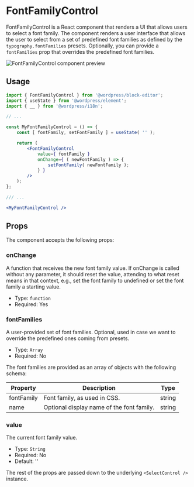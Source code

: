 # FontFamilyControl

FontFamilyControl is a React component that renders a UI that allows users to select a font family.
The component renders a user interface that allows the user to select from a set of predefined font families as defined by the `typography.fontFamilies` presets.
Optionally, you can provide a `fontFamilies` prop that overrides the predefined font families.

![FontFamilyControl component preview](https://i.imgur.com/blS5iA3.png)

## Usage

```jsx
import { FontFamilyControl } from '@wordpress/block-editor';
import { useState } from '@wordpress/element';
import { __ } from '@wordpress/i18n';

// ...

const MyFontFamilyControl = () => {
	const [ fontFamily, setFontFamily ] = useState( '' );

	return (
		<FontFamilyControl
			value={ fontFamily }
			onChange={ ( newFontFamily ) => {
				setFontFamily( newFontFamily );
			} }
		/>
	);
};

/// ...

<MyFontFamilyControl />
```

## Props

The component accepts the following props:

### onChange

A function that receives the new font family value.
If onChange is called without any parameter, it should reset the value, attending to what reset means in that context, e.g., set the font family to undefined or set the font family a starting value.

- Type: `function`
- Required: Yes

### fontFamilies

A user-provided set of font families.
Optional, used in case we want to override the predefined ones coming from presets.

- Type: `Array`
- Required: No

The font families are provided as an array of objects with the following schema:

| Property   | Description                               | Type   |
| ---------- | ----------------------------------------- | ------ |
| fontFamily | Font family, as used in CSS.              | string |
| name       | Optional display name of the font family. | string |

### value

The current font family value.

- Type: `String`
- Required: No
- Default: ''

The rest of the props are passed down to the underlying `<SelectControl />` instance.
